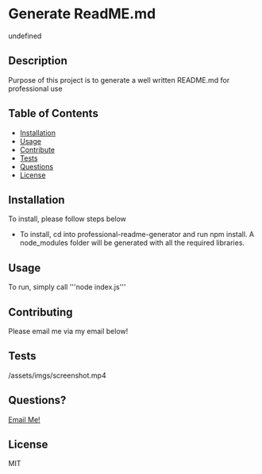 # Generate ReadME.md

undefined

## Description

Purpose of this project is to generate a well written README.md for professional use

## Table of Contents

- [Installation](#Installation)
- [Usage](#Usage)
- [Contribute](#Contribute)
- [Tests](#Tests)
- [Questions](#Questions)
- [License](#License)

## Installation

To install, please follow steps below
- To install, cd into professional-readme-generator and run npm install. A node_modules folder will be generated with all the required libraries.

## Usage

To run, simply call '''node index.js'''

## Contributing

Please email me via my email below!

## Tests

/assets/imgs/screenshot.mp4

## Questions?

[Email Me!](mailto:avaloserick97@gmail.com)

## License

MIT